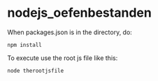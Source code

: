 # nodejs_oefenbestanden

When packages.json is in the directory, do:

```
npm install
```

To execute use the root js file like this:

```
node therootjsfile
```
